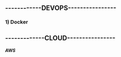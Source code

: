  
## ------------DEVOPS----------------
### 1) Docker

## -------------CLOUD----------------
##### AWS
        
